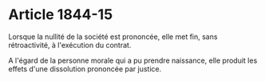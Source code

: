 # Article 1844-15

Lorsque la nullité de la société est prononcée, elle met fin, sans rétroactivité, à l'exécution du contrat.

A l'égard de la personne morale qui a pu prendre naissance, elle produit les effets d'une dissolution prononcée par justice.
